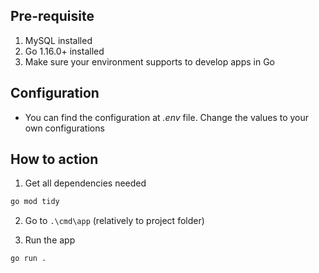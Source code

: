## Pre-requisite
1. MySQL installed
2. Go 1.16.0+ installed
3. Make sure your environment supports to develop apps in Go

## Configuration
- You can find the configuration at *.env* file. Change the values to your own configurations

## How to action
1. Get all dependencies needed  
```bash
go mod tidy
```

2. Go to `.\cmd\app` (relatively to project folder)

4. Run the app
```bash
go run .
```

